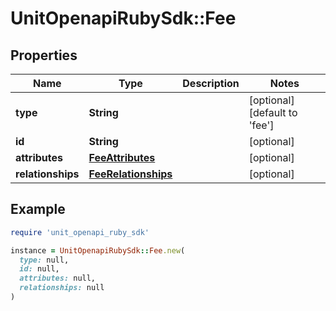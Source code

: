 # UnitOpenapiRubySdk::Fee

## Properties

| Name | Type | Description | Notes |
| ---- | ---- | ----------- | ----- |
| **type** | **String** |  | [optional][default to &#39;fee&#39;] |
| **id** | **String** |  | [optional] |
| **attributes** | [**FeeAttributes**](FeeAttributes.md) |  | [optional] |
| **relationships** | [**FeeRelationships**](FeeRelationships.md) |  | [optional] |

## Example

```ruby
require 'unit_openapi_ruby_sdk'

instance = UnitOpenapiRubySdk::Fee.new(
  type: null,
  id: null,
  attributes: null,
  relationships: null
)
```

